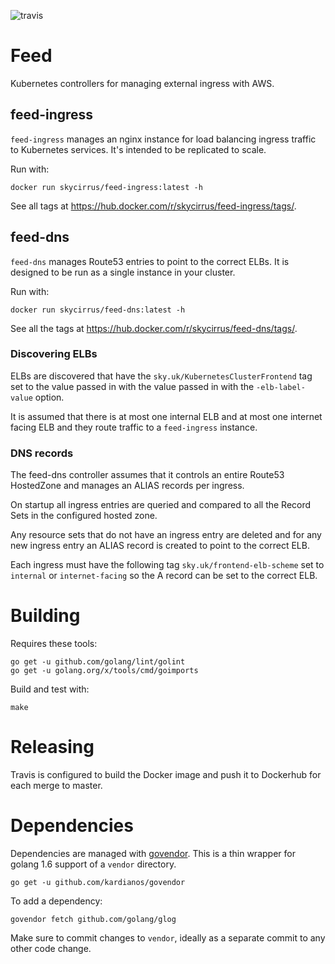 ![travis](https://travis-ci.org/sky-uk/feed.svg?branch=master)

# Feed

Kubernetes controllers for managing external ingress with AWS.

## feed-ingress

`feed-ingress` manages an nginx instance for load balancing ingress traffic to Kubernetes services.
It's intended to be replicated to scale.

Run with:

    docker run skycirrus/feed-ingress:latest -h

See all tags at https://hub.docker.com/r/skycirrus/feed-ingress/tags/.

## feed-dns

`feed-dns` manages Route53 entries to point to the correct ELBs. It is designed to be run as a single
instance in your cluster.

Run with:

    docker run skycirrus/feed-dns:latest -h
    
See all the tags at https://hub.docker.com/r/skycirrus/feed-dns/tags/.

### Discovering ELBs

ELBs are discovered that have the `sky.uk/KubernetesClusterFrontend` tag set to the value passed in
with the value passed in with the `-elb-label-value` option.

It is assumed that there is at most one internal ELB and at most one internet facing ELB and they route traffic
to a `feed-ingress` instance.

### DNS records

The feed-dns controller assumes that it controls an entire Route53 HostedZone and manages an ALIAS records per
ingress.

On startup all ingress entries are queried and compared to all the Record Sets in the
configured hosted zone.

Any resource sets that do not have an ingress entry are deleted and for any new ingress entry an ALIAS record is created
to point to the correct ELB.

Each ingress must have the following tag `sky.uk/frontend-elb-scheme` set to `internal` or `internet-facing` so the A record can be set to the correct
ELB.

# Building

Requires these tools:

    go get -u github.com/golang/lint/golint
    go get -u golang.org/x/tools/cmd/goimports
    
Build and test with:

    make
    
# Releasing

Travis is configured to build the Docker image and push it to Dockerhub for each merge to master.

# Dependencies

Dependencies are managed with [govendor](https://github.com/kardianos/govendor). 
This is a thin wrapper for golang 1.6 support of a `vendor` directory.

    go get -u github.com/kardianos/govendor

To add a dependency:

    govendor fetch github.com/golang/glog

Make sure to commit changes to `vendor`, ideally as a separate commit to any other code change.


